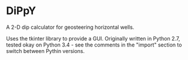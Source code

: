# DiPpY
A 2-D dip calculator for geosteering horizontal wells.

Uses the tkinter library to provide a GUI. Originally written in Python 2.7, tested okay on Python 3.4 -
see the comments in the "import" section to switch between Pythin versions.
